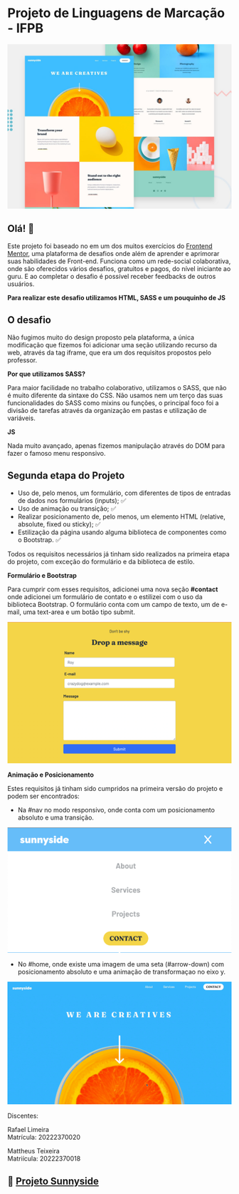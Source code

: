 # Projeto de Linguagens de Marcação - IFPB

![Design preview for the Sunnyside agency landing page coding challenge](./design/desktop-preview.jpg)

## Olá! 👋

Este projeto foi baseado no em um dos muitos exercícios do [Frontend Mentor](https://www.frontendmentor.io), uma plataforma de desafios onde além de aprender e aprimorar suas habilidades de Front-end. Funciona como um rede-social colaborativa, onde são oferecidos vários desafios, gratuitos e pagos, do nível iniciante ao guru. E ao completar o desafio é possível receber feedbacks de outros usuários.

**Para realizar este desafio utilizamos HTML, SASS e um pouquinho de JS**

## O desafio

Não fugimos muito do design proposto pela plataforma, a única modificação que fizemos foi adicionar uma seção utilizando recurso da web, através da tag iframe, que era um dos requisitos propostos pelo professor.

**Por que utilizamos SASS?**

Para maior facilidade no trabalho colaborativo, utilizamos o SASS, que não é muito diferente da sintaxe do CSS. Não usamos nem um terço das suas funcionalidades do SASS como mixins ou funções, o principal foco foi a divisão de tarefas através da organização em pastas e utilização de variáveis.

**JS**

Nada muito avançado, apenas fizemos manipulação através do DOM para fazer o famoso menu responsivo.

## Segunda etapa do Projeto

- Uso de, pelo menos, um formulário, com diferentes de tipos de entradas de dados nos formulários (inputs); ✅
- Uso de animação ou transição; ✅
- Realizar posicionamento de, pelo menos, um elemento HTML (relative, absolute, fixed ou sticky); ✅
- Estilização da página usando alguma biblioteca de componentes como o Bootstrap. ✅

Todos os requisitos necessários já tinham sido realizados na primeira etapa do projeto, com exceção do formulário e da biblioteca de estilo.

**Formulário e Bootstrap**

Para cumprir com esses requisitos, adicionei uma nova seção **#contact** onde adicionei um formulário de contato e o estilizei com o uso da biblioteca Bootstrap. O formulário conta com um campo de texto, um de e-mail, uma text-area e um botão tipo submit.

![Form](./images/readme/form.png)

**Animação e Posicionamento**

Estes requisitos já tinham sido cumpridos na primeira versão do projeto e podem ser encontrados:

- Na #nav no modo responsivo, onde conta com um posicionamento absoluto e uma transição.

![Nav](./images/readme/nav.png)

- No #home, onde existe uma imagem de uma seta (#arrow-down) com posicionamento absoluto e uma animação de transformaçao no eixo y.

![Animation](./images/readme/arrow-down-animation.gif)

Discentes:

Rafael Limeira  
Matrícula: 20222370020

Mattheus Teixeira  
Matriícula: 20222370018

## 🔗 [Projeto Sunnyside](https://buenorafa.github.io/sunnyside-agency-landing-page-main/)
